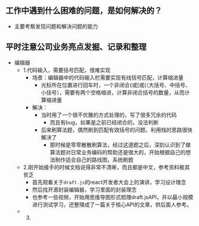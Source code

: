 ## 工作中遇到什么困难的问题，是如何解决的？
- 主要考察发现问题和解决问题的能力

## 平时注意公司业务亮点发掘、记录和整理
- 编辑器
  - 1.代码输入，需要括号匹配，很难实现
    - 场景：编辑器中的代码输入栏需要实现有线括号匹配，计算缩进量
      - 光标所在位置进行回车时，一个非闭合{或[或(（大括号、中括号、小括号），需要有两个空格缩进，计算非闭合括号的数量，从而计算缩进量
    - 解决：
      - 当时用了一个很不优雅的方式处理的，写了很多冗余的代码
        - 而且有bug，如果是之前已经闭合的，没法判断
      - 后来刷算法题，偶然刷到匹配有效括号的问题，利用栈的思路很快解决了
        - 那时候是零零散散刷算法，经过这道题之后，深刻认识到了做算法题对日常业务编码的帮助还是很大的，开始根据自己的想法制作适合自己的路线图，系统刷题
  - 2.刚开始接手的时候文档说得非常不清晰，而且都是中文，参考资料极其贫乏
    - 首先观看关于`draft.js`的react开发者大会上的演讲，学习设计理念
    - 然后找开源封装编辑器，学习里面的封装理念
    - 也参考一些视频，开始用思维导图形式梳理draft.jsAPI，并以最小规模进行测试学习，还整理成了一篇关于核心API的文章，供后面人参考。
  - 3.